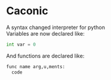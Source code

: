 # Caconic

A syntax changed interpreter for python\
Variables are now declared like:
```py
int var = 0
```
And functions are declared like:
```py
func name arg,u,ments:
  code
```
